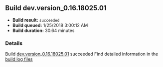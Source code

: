 ## Build dev.version_0.16.18025.01
- **Build result:** `succeeded`
- **Build queued:** 1/25/2018 3:00:12 AM
- **Build duration:** 30.64 minutes
### Details
Build [dev.version_0.16.18025.01](https://winappstudio.visualstudio.com/web/build.aspx?pcguid=a4ef43be-68ce-4195-a619-079b4d9834c2&builduri=vstfs%3a%2f%2f%2fBuild%2fBuild%2f24777) succeeded
Find detailed information in the [build log files](https://uwpctdiags.blob.core.windows.net/buildlogs/dev.version_0.16.18025.01_logs.zip)
